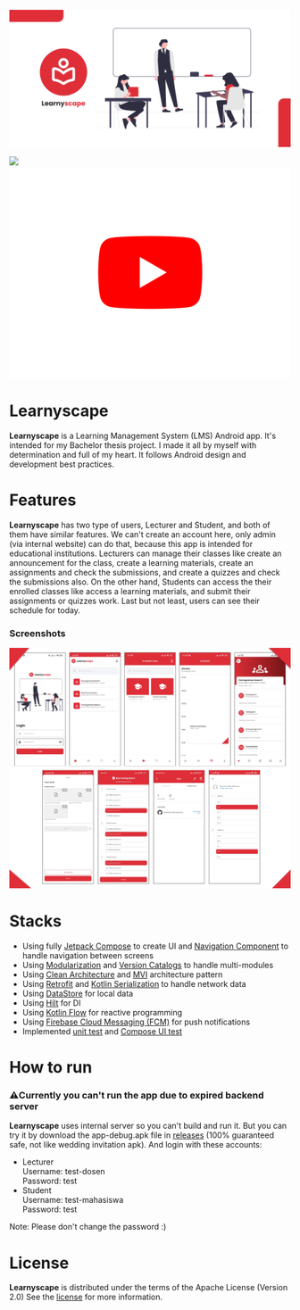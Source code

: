 ![Learnyscape](docs/images/learnyscape-backdrop.png "Learnyscape")

<a href="https://play.google.com/store/apps/details?id=com.muammarahlnn.learnyscape"><img src="https://play.google.com/intl/en_us/badges/static/images/badges/en_badge_web_generic.png" height="100"></a>
[![Learnyscape Live Demo](docs/images/youtube-logo.png)](https://youtu.be/mUoRo41ecXg" "Learnyscape Live Demo")

Learnyscape
==================
**Learnyscape** is a Learning Management System (LMS) Android app. It's intended for my Bachelor thesis project.
I made it all by myself with determination and full of my heart.
It follows Android design and development best practices.

# Features
**Learnyscape** has two type of users, Lecturer and Student, and both of them have similar features.
We can't create an account here, only admin (via internal website) can do that, because this app is intended 
for educational institutions. Lecturers can manage their classes like create an announcement for the class, 
create a learning materials, create an assignments and check the submissions, and create a quizzes and check
the submissions also. On the other hand, Students can access the their enrolled classes like access 
a learning materials, and submit their assignments or quizzes work. Last but not least, users can see
their schedule for today.

### Screenshots
![Screenshots](docs/images/screenshots.png "Screenshots")

# Stacks
- Using fully [Jetpack Compose](https://developer.android.com/jetpack/compose) to create UI and [Navigation Component](https://developer.android.com/develop/ui/compose/navigation) to handle navigation between screens
- Using [Modularization](https://developer.android.com/topic/modularization) and [Version Catalogs](https://developer.android.com/build/migrate-to-catalogs) to handle multi-modules
- Using [Clean Architecture](https://developer.android.com/topic/architecture) and [MVI](https://proandroiddev.com/migrate-from-mvvm-to-mvi-f938c27c214f) architecture pattern
- Using [Retrofit](https://square.github.io/retrofit/) and [Kotlin Serialization](https://kotlinlang.org/docs/serialization.html#serialize-and-deserialize-json) to handle network data
- Using [DataStore](https://developer.android.com/topic/libraries/architecture/datastore) for local data
- Using [Hilt](https://developer.android.com/training/dependency-injection/hilt-android) for DI
- Using [Kotlin Flow](https://developer.android.com/kotlin/flow) for reactive programming
- Using [Firebase Cloud Messaging (FCM)](https://firebase.google.com/docs/cloud-messaging) for push notifications
- Implemented [unit test](https://developer.android.com/training/testing/local-tests) and [Compose UI test](https://developer.android.com/develop/ui/compose/testing)

# How to run
### ⚠️Currently you can't run the app due to expired backend server
**Learnyscape** uses internal server so you can't build and run it.
But you can try it by download the app-debug.apk file in [releases](https://github.com/muammarahlnn/Learnyscape/releases/tag/v1.1.1) 
(100% guaranteed safe, not like wedding invitation apk). And login with these accounts:
- Lecturer<br>Username: test-dosen<br>Password: test
- Student<br>Username: test-mahasiswa<br>Password: test

Note: Please don't change the password :)

# License
**Learnyscape** is distributed under the terms of the Apache License (Version 2.0)
See the [license](LICENSE) for more information.
